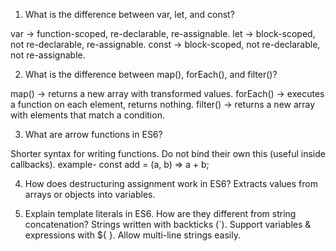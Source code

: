 1) What is the difference between var, let, and const?

var → function-scoped, re-declarable, re-assignable.
let → block-scoped, not re-declarable, re-assignable.
const → block-scoped, not re-declarable, not re-assignable.





2) What is the difference between map(), forEach(), and filter()?

map() → returns a new array with transformed values.
forEach() → executes a function on each element, returns nothing.
filter() → returns a new array with elements that match a condition.





3) What are arrow functions in ES6?

Shorter syntax for writing functions.
Do not bind their own this (useful inside callbacks).
example- const add = (a, b) => a + b;





4) How does destructuring assignment work in ES6?
Extracts values from arrays or objects into variables.







5) Explain template literals in ES6. How are they different from string concatenation?
Strings written with backticks (`).
Support variables & expressions with ${ }.
Allow multi-line strings easily.
